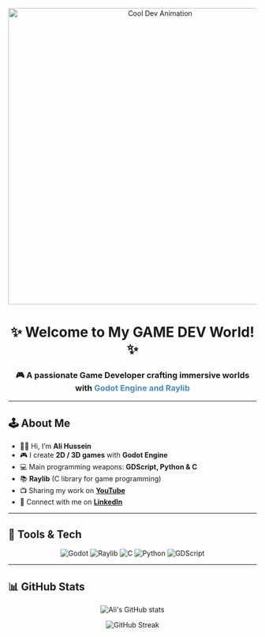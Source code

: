 <div align="center">
  <img src="https://media1.giphy.com/media/v1.Y2lkPTc5MGI3NjExZXppYTNhcDNnNTQ5NWQyeHFydnVyaW93ZjRuaGEwNHd6bWt5MXppZSZlcD12MV9pbnRlcm5hbF9naWZfYnlfaWQmY3Q9Zw/xT0xeMIcsHFxsN5M8E/giphy.gif" width="600" alt="Cool Dev Animation"/>
</div>

<div align="center">
  <h1>✨ Welcome to My GAME DEV World! ✨</h1>
  <h3>🎮 A passionate <strong>Game Developer</strong> crafting immersive worlds with <span style="color:#478CBF;">Godot Engine and Raylib</span></h3>
</div>

---

## 🕹️ About Me  

- 👨‍💻 Hi, I’m **Ali Hussein**  
- 🎮 I create **2D / 3D games** with **Godot Engine**  
- 💻 Main programming weapons: **GDScript, Python & C**  
- 📚 **Raylib** (C library for game programming)  
- 📺 Sharing my work on [**YouTube**](https://www.youtube.com/@Platourygo)  
- 💼 Connect with me on [**LinkedIn**](https://www.linkedin.com/in/platoury/)  

---

## 🚀 Tools & Tech  

<div align="center">
  <img src="https://img.shields.io/badge/Godot-478CBF?style=for-the-badge&logo=godot-engine&logoColor=white&labelColor=2C2C2C" alt="Godot"/>
  <img src="https://img.shields.io/badge/Raylib-000000?style=for-the-badge&logo=raylib&logoColor=white&labelColor=2C2C2C" alt="Raylib"/>
  <img src="https://img.shields.io/badge/C-00599C?style=for-the-badge&logo=c&logoColor=white&labelColor=2C2C2C" alt="C"/>
  <img src="https://img.shields.io/badge/Python-FFD43B?style=for-the-badge&logo=python&logoColor=black&labelColor=2C2C2C" alt="Python"/>
  <img src="https://img.shields.io/badge/GDScript-478CBF?style=for-the-badge&logo=godot-engine&logoColor=white&labelColor=2C2C2C" alt="GDScript"/>
</div>

---

## 📊 GitHub Stats  

<div align="center">

<!-- Overall Stats -->
![Ali's GitHub stats](https://github-readme-stats.vercel.app/api?username=Platoury&show_icons=true&theme=tokyonight&hide_border=true&count_private=true)

<!-- Streak Stats -->
![GitHub Streak](https://streak-stats.demolab.com?user=Platoury&theme=tokyonight&hide_border=true&date_format=M%20j%5B%2C%20Y%5D)


</div>

